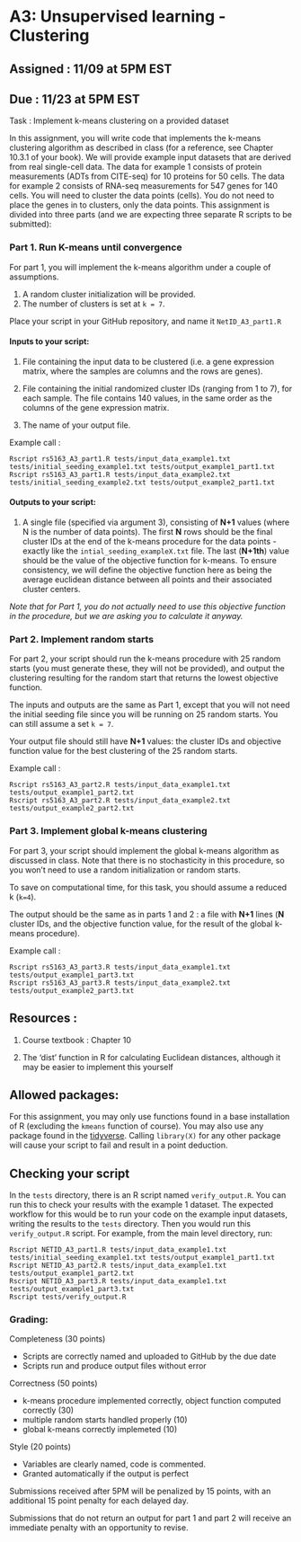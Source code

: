 # A3: Unsupervised learning - Clustering
## Assigned : 11/09 at 5PM EST
## Due : 11/23 at 5PM EST

Task : Implement k-means clustering on a provided dataset

In this assignment, you will write code that implements the k-means clustering algorithm as described in class (for a reference, see Chapter 10.3.1 of your book). We will provide example input datasets that are derived from real single-cell data. The data for example 1 consists of protein measurements (ADTs from CITE-seq) for 10 proteins for 50 cells. The data for example 2 consists of RNA-seq measurements for 547 genes for 140 cells. You will need to cluster the data points (cells). You do not need to place the genes in to clusters, only the data points. This assignment is divided into three parts (and we are expecting three separate R scripts to be submitted):

### Part 1. Run K-means until convergence 

For part 1, you will implement the k-means algorithm under a couple of assumptions. 

1. A random cluster initialization will be provided.
2. The number of clusters is set at `k = 7`. 

Place your script in your GitHub repository, and name it `NetID_A3_part1.R`

#### Inputs to your script:

1. File containing the input data to be clustered (i.e. a gene expression matrix, where the samples are columns and the rows are genes). 

2. File containing the initial randomized cluster IDs (ranging from 1 to 7), for each sample. The file contains 140 values, in the same order as the columns of the gene expression matrix.

3. The name of your output file. 

Example call :
```
Rscript rs5163_A3_part1.R tests/input_data_example1.txt tests/initial_seeding_example1.txt tests/output_example1_part1.txt
Rscript rs5163_A3_part1.R tests/input_data_example2.txt tests/initial_seeding_example2.txt tests/output_example2_part1.txt
```

#### Outputs to your script:

1. A single file (specified via argument 3), consisting of **N+1** values (where N is the number of data points). The first **N** rows should be the final cluster IDs at the end of the k-means procedure for the data points - exactly like the `intial_seeding_exampleX.txt` file. The last (**N+1th**) value should be the value of the objective function for k-means. To ensure consistency, we will define the objective function here as being the average euclidean distance between all points and their associated cluster centers.

*Note that for Part 1, you do not actually need to use this objective function in the procedure, but we are asking you to calculate it anyway.*

### Part 2. Implement random starts 

For part 2, your script should run the k-means procedure with 25 random starts (you must generate these, they will not be provided), and output the clustering resulting for the random start that returns the lowest objective function. 

The inputs and outputs are the same as Part 1, except that you will not need the initial seeding file since you will be running on 25 random starts. You can still assume a set `k = 7`.

Your output file should still have **N+1** values: the cluster IDs and objective function value for the best clustering of the 25 random starts.

Example call :
```
Rscript rs5163_A3_part2.R tests/input_data_example1.txt tests/output_example1_part2.txt
Rscript rs5163_A3_part2.R tests/input_data_example2.txt tests/output_example2_part2.txt
```


### Part 3. Implement global k-means clustering 

For part 3, your script should implement the global k-means algorithm as discussed in class. Note that there is no stochasticity in this procedure, so you won’t need to use a random initialization or random starts. 

To save on computational time, for this task, you should assume a reduced k (`k=4`).

The output should be the same as in parts 1 and 2 : a file with **N+1** lines (**N** cluster IDs, and the objective function value, for the result of the global k-means procedure).

Example call :
```
Rscript rs5163_A3_part3.R tests/input_data_example1.txt tests/output_example1_part3.txt
Rscript rs5163_A3_part3.R tests/input_data_example2.txt tests/output_example2_part3.txt
```

## Resources : 

1. Course textbook : Chapter 10

2. The ‘dist’ function in R for calculating Euclidean distances, although it may be easier to implement this yourself

## Allowed packages:

For this assignment, you may only use functions found in a base installation of R (excluding the `kmeans` function of course). You may also use any package found in the [tidyverse](https://tidyverse.tidyverse.org/). Calling `library(X)` for any other package will cause your script to fail and result in a point deduction. 

## Checking your script

In the `tests` directory, there is an R script named `verify_output.R`. You can run this to check your results with the example 1 dataset. The expected workflow for this would be to run your code on the example input datasets, writing the results to the `tests` directory. Then you would run this `verify_output.R` script. For example, from the main level directory, run:

```
Rscript NETID_A3_part1.R tests/input_data_example1.txt tests/initial_seeding_example1.txt tests/output_example1_part1.txt
Rscript NETID_A3_part2.R tests/input_data_example1.txt tests/output_example1_part2.txt
Rscript NETID_A3_part3.R tests/input_data_example1.txt tests/output_example1_part3.txt
Rscript tests/verify_output.R
```

### Grading:

Completeness (30 points)
  - Scripts are correctly named and uploaded to GitHub by the due date
  - Scripts run and produce output files without error

Correctness (50 points)
  - k-means procedure implemented correctly, object function computed correctly (30)
  - multiple random starts handled properly (10)
  - global k-means correctly implemeted (10)

Style (20 points)
  - Variables are clearly named, code is commented.
  - Granted automatically if the output is perfect

Submissions received after 5PM will be penalized by 15 points, with an additional 15 point penalty for each delayed day.

Submissions that do not return an output for part 1 and part 2 will receive an immediate penalty with an opportunity to revise.
